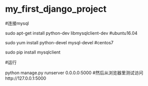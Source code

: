 # my_first_django_project

#连接mysql

sudo apt-get install python-dev libmysqlclient-dev    #ubuntu16.04

sudo yum install python-devel mysql-devel             #centos7

sudo pip install mysqlclient

#运行

python manage.py runserver 0.0.0.0:5000  #然后从浏览器里测试访问http://127.0.0.1:5000

